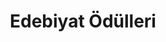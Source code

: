 ---
layout: monthly
headline: "Edebiyat Ödülleri"
title: "Edebiyat Ödülleri"
key: "edebiyat ödülleri"
description: "Değerli şair, yazar, gazeteci ve sanatçılarımız için her sene verilen tüm Edebiyat Ödüllerine, edebiyat yarışmalarına bu sayfadan erişebilirsiniz."
permalink: "edebiyat-odulleri/"
subline: "Değerli şair, yazar, gazeteci ve sanatçılarımız için her sene verilen tüm<strong>Edebiyat Ödülleri</strong>ne, edebiyat yarışmalarına bu sayfadan erişebilirsiniz."
---
